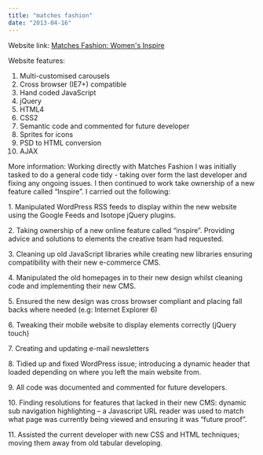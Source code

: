 ```yaml
---
title: "matches fashion"
date: "2013-04-16"
---
```


Website link: [Matches Fashion: Women's Inspire](http://www.matchesfashion.com/inspire-womens-lookbook "Matches Fashion: Women's Inspire")

Website features:

1. Multi-customised carousels
2. Cross browser (IE7+) compatible
3. Hand coded JavaScript
4. jQuery
5. HTML4
6. CSS2
7. Semantic code and commented for future developer
8. Sprites for icons
9. PSD to HTML conversion
10. AJAX

More information: Working directly with Matches Fashion I was initially tasked to do a general code tidy - taking over form the last developer and fixing any ongoing issues. I then continued to work take ownership of a new feature called “Inspire”. I carried out the following:

1\. Manipulated WordPress RSS feeds to display within the new website using the Google Feeds and Isotope jQuery plugins.

2\. Taking ownership of a new online feature called “inspire”. Providing advice and solutions to elements the creative team had requested.

3\. Cleaning up old JavaScript libraries while creating new libraries ensuring compatibility with their new e-commerce CMS.

4\. Manipulated the old homepages in to their new design whilst cleaning code and implementing their new CMS.

5\. Ensured the new design was cross browser compliant and placing fall backs where needed (e.g: Internet Explorer 6)

6\. Tweaking their mobile website to display elements correctly (jQuery touch)

7\. Creating and updating e-mail newsletters

8\. Tidied up and fixed WordPress issue; introducing a dynamic header that loaded depending on where you left the main website from.

9\. All code was documented and commented for future developers.

10\. Finding resolutions for features that lacked in their new CMS: dynamic sub navigation highlighting – a Javascript URL reader was used to match what page was currently being viewed and ensuring it was “future proof”.

11\. Assisted the current developer with new CSS and HTML techniques; moving them away from old tabular developing.
